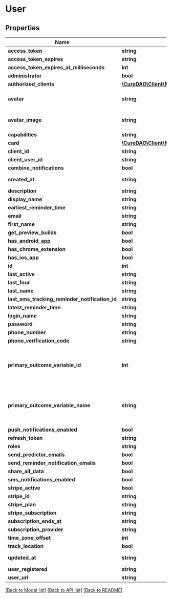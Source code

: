 # User

## Properties
Name | Type | Description | Notes
------------ | ------------- | ------------- | -------------
**access_token** | **string** | User access token | 
**access_token_expires** | **string** | Ex: 2018-08-08 02:41:19 | [optional] 
**access_token_expires_at_milliseconds** | **int** | Ex: 1533696079000 | [optional] 
**administrator** | **bool** | Is user administrator | 
**authorized_clients** | [**\CureDAO\Client\Model\AuthorizedClients**](AuthorizedClients.md) |  | [optional] 
**avatar** | **string** | Ex: https://lh6.googleusercontent.com/-BHr4hyUWqZU/AAAAAAAAAAI/AAAAAAAIG28/2Lv0en738II/photo.jpg?sz&#x3D;50 | [optional] 
**avatar_image** | **string** | Ex: https://lh6.googleusercontent.com/-BHr4hyUWqZU/AAAAAAAAAAI/AAAAAAAIG28/2Lv0en738II/photo.jpg?sz&#x3D;50 | [optional] 
**capabilities** | **string** | Ex: a:1:{s:13:\&quot;administrator\&quot;;b:1;} | [optional] 
**card** | [**\CureDAO\Client\Model\Card**](Card.md) | Avatar and info | [optional] 
**client_id** | **string** | Ex: curedao | [optional] 
**client_user_id** | **string** | Ex: 118444693184829555362 | [optional] 
**combine_notifications** | **bool** | Ex: 1 | [optional] 
**created_at** | **string** | When the record was first created. Use UTC ISO 8601 YYYY-MM-DDThh:mm:ss datetime format | [optional] 
**description** | **string** | Your bio will be displayed on your published studies | [optional] 
**display_name** | **string** | User display name | 
**earliest_reminder_time** | **string** | Earliest time user should get notifications. Ex: 05:00:00 | [optional] 
**email** | **string** | User email | 
**first_name** | **string** | Ex: Mike | [optional] 
**get_preview_builds** | **bool** | Ex: false | [optional] 
**has_android_app** | **bool** | Ex: false | [optional] 
**has_chrome_extension** | **bool** | Ex: false | [optional] 
**has_ios_app** | **bool** | Ex: false | [optional] 
**id** | **int** | User id | 
**last_active** | **string** | Ex: Date the user last logged in | [optional] 
**last_four** | **string** | Ex: 2009 | [optional] 
**last_name** | **string** | Ex: Sinn | [optional] 
**last_sms_tracking_reminder_notification_id** | **string** | Ex: 1 | [optional] 
**latest_reminder_time** | **string** | Latest time user should get notifications. Ex: 23:00:00 | [optional] 
**login_name** | **string** | User login name | 
**password** | **string** | Ex: PASSWORD | [optional] 
**phone_number** | **string** | Ex: 618-391-0002 | [optional] 
**phone_verification_code** | **string** | Ex: 1234 | [optional] 
**primary_outcome_variable_id** | **int** | A good primary outcome variable is something that you want to improve and that changes inexplicably. For instance, if you have anxiety, back pain or arthritis which is worse on some days than others, these would be good candidates for primary outcome variables.  Recording their severity and potential factors will help you identify hidden factors exacerbating or improving them. | [optional] 
**primary_outcome_variable_name** | **string** | A good primary outcome variable is something that you want to improve and that changes inexplicably. For instance, if you have anxiety, back pain or arthritis which is worse on some days than others, these would be good candidates for primary outcome variables.  Recording their severity and potential factors will help you identify hidden factors exacerbating or improving them. | [optional] 
**push_notifications_enabled** | **bool** | Ex: 1 | [optional] 
**refresh_token** | **string** | See https://oauth.net/2/grant-types/refresh-token/ | [optional] 
**roles** | **string** | Ex: [\&quot;admin\&quot;] | [optional] 
**send_predictor_emails** | **bool** | Ex: 1 | [optional] 
**send_reminder_notification_emails** | **bool** | Ex: 1 | [optional] 
**share_all_data** | **bool** | Share all studies, charts, and measurement data with all other users | [optional] 
**sms_notifications_enabled** | **bool** | Ex: false | [optional] 
**stripe_active** | **bool** | Ex: 1 | [optional] 
**stripe_id** | **string** | Ex: cus_A8CEmcvl8jwLhV | [optional] 
**stripe_plan** | **string** | Ex: monthly7 | [optional] 
**stripe_subscription** | **string** | Ex: sub_ANTx3nOE7nzjQf | [optional] 
**subscription_ends_at** | **string** | UTC ISO 8601 YYYY-MM-DDThh:mm:ss | [optional] 
**subscription_provider** | **string** | Ex: google | [optional] 
**time_zone_offset** | **int** | Ex: 300 | [optional] 
**track_location** | **bool** | Ex: 1 | [optional] 
**updated_at** | **string** | When the record in the database was last updated. Use UTC ISO 8601 YYYY-MM-DDThh:mm:ss datetime format | [optional] 
**user_registered** | **string** | Ex: 2013-12-03 15:25:13 UTC ISO 8601 YYYY-MM-DDThh:mm:ss | [optional] 
**user_url** | **string** | Ex: https://plus.google.com/+MikeSinn | [optional] 

[[Back to Model list]](../README.md#documentation-for-models) [[Back to API list]](../README.md#documentation-for-api-endpoints) [[Back to README]](../README.md)
